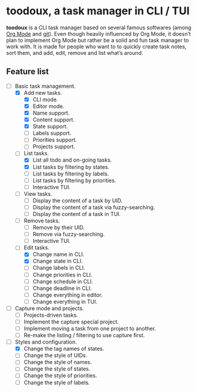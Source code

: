 # toodoux, a task manager in CLI / TUI

**toodoux** is a CLI task manager based on several famous softwares (among [Org Mode] and [git]).
Even though heavily influenced by Org Mode, it doesn’t plan to implement Org Mode but rather be a
solid and fun task manager to work with. It is made for people who want to to quickly create task
notes, sort them, and add, edit, remove and list what’s around.

## Feature list

- [ ] Basic task management.
  - [x] Add new tasks.
    - [x] CLI mode.
    - [x] Editor mode.
    - [x] Name support.
    - [x] Content support.
    - [x] State support.
    - [ ] Labels support.
    - [ ] Priorities support.
    - [ ] Projects support.
  - [ ] List tasks.
    - [x] List all todo and on-going tasks.
    - [x] List tasks by filtering by states.
    - [ ] List tasks by filtering by labels.
    - [ ] List tasks by filtering by priorities.
    - [ ] Interactive TUI.
  - [ ] View tasks.
    - [ ] Display the content of a task by UID.
    - [ ] Display the content of a task via fuzzy-searching.
    - [ ] Display the content of a task in TUI.
  - [ ] Remove tasks.
    - [ ] Remove by their UID.
    - [ ] Remove via fuzzy-searching.
    - [ ] Interactive TUI.
  - [ ] Edit tasks.
    - [x] Change name in CLI.
    - [x] Change state in CLI.
    - [ ] Change labels in CLI.
    - [ ] Change priorities in CLI.
    - [ ] Change schedule in CLI.
    - [ ] Change deadline in CLI.
    - [ ] Change everything in editor.
    - [ ] Change everything in TUI.
- [ ] Capture mode and projects.
  - [ ] Projects-driven tasks.
  - [ ] Implement the capture special project.
  - [ ] Implement moving a task from one project to another.
  - [ ] Re-make the listing / filtering to use capture first.
- [ ] Styles and configuration.
  - [x] Change the tag names of states.
  - [ ] Change the style of UIDs.
  - [ ] Change the style of names.
  - [ ] Change the style of states.
  - [ ] Change the style of priorities.
  - [ ] Change the style of labels.

[Org Mode]: https://orgmode.org
[git]: https://git-scm.com
